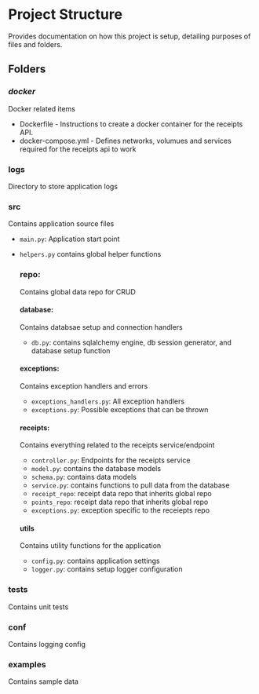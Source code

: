 # Project Structure

Provides documentation on how this project is setup, detailing purposes of files and folders.


## Folders

### ***docker***
Docker related items
- Dockerfile - Instructions to create a docker container for the receipts API. 
- docker-compose.yml - Defines networks, volumues and services required for the receipts api to work

### **logs**
Directory to store application logs

### **src**
Contains application source files

- `main.py`: Application start point
- `helpers.py` contains global helper functions

    ### **repo**:
    Contains global data repo for CRUD

    #### **database**:
    Contains databsae setup and connection handlers
    - `db.py`: contains sqlalchemy engine, db session generator, and database setup function

    #### **exceptions**:
    Contains exception handlers and errors
    - `exceptions_handlers.py`: All exception handlers
    - `exceptions.py`: Possible exceptions that can be thrown

    #### **receipts**:
    Contains everything related to the receipts service/endpoint
    - `controller.py`: Endpoints for the receipts service
    - `model.py`: contains the database models
    - `schema.py`: contains data models
    - `service.py`: contains functions to pull data from the database
    - `receipt_repo`: receipt data repo that inherits global repo
    - `points_repo`: receipt data repo that inherits global repo
    - `exceptions.py`: exception specific to the receiepts repo

    #### **utils**
    Contains utility functions for the application
    - `config.py`: contains application settings
    - `logger.py`: contains setup logger configuration


### **tests**
Contains unit tests

### **conf**
Contains logging config

### **examples**
Contains sample data








